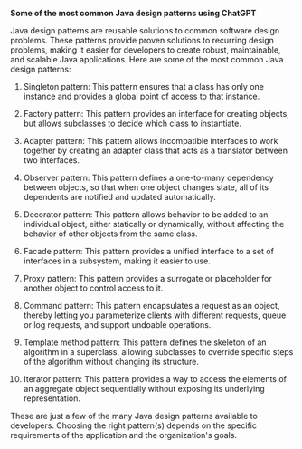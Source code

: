 **Some of the most common Java design patterns using ChatGPT**

Java design patterns are reusable solutions to common software design problems. These patterns provide proven solutions to recurring design problems, making it easier for developers to create robust, maintainable, and scalable Java applications. Here are some of the most common Java design patterns:

1. Singleton pattern: This pattern ensures that a class has only one instance and provides a global point of access to that instance.

2. Factory pattern: This pattern provides an interface for creating objects, but allows subclasses to decide which class to instantiate.

3. Adapter pattern: This pattern allows incompatible interfaces to work together by creating an adapter class that acts as a translator between two interfaces.

4. Observer pattern: This pattern defines a one-to-many dependency between objects, so that when one object changes state, all of its dependents are notified and updated automatically.

5. Decorator pattern: This pattern allows behavior to be added to an individual object, either statically or dynamically, without affecting the behavior of other objects from the same class.

6. Facade pattern: This pattern provides a unified interface to a set of interfaces in a subsystem, making it easier to use.

7. Proxy pattern: This pattern provides a surrogate or placeholder for another object to control access to it.

8. Command pattern: This pattern encapsulates a request as an object, thereby letting you parameterize clients with different requests, queue or log requests, and support undoable operations.

9. Template method pattern: This pattern defines the skeleton of an algorithm in a superclass, allowing subclasses to override specific steps of the algorithm without changing its structure.

10. Iterator pattern: This pattern provides a way to access the elements of an aggregate object sequentially without exposing its underlying representation.

These are just a few of the many Java design patterns available to developers. Choosing the right pattern(s) depends on the specific requirements of the application and the organization's goals.
